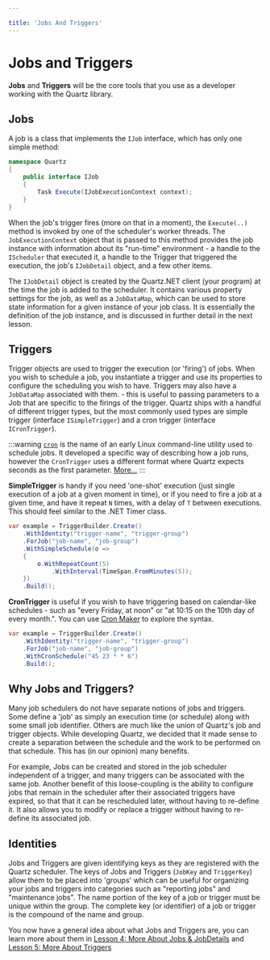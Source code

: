 ```yaml
---

title: 'Jobs And Triggers'
---
```


# Jobs and Triggers

**Jobs** and **Triggers** will be the core tools that you use as a developer
working with the Quartz library.

## Jobs

A job is a class that implements the `IJob` interface, which has only one simple method:

```csharp
namespace Quartz
{
    public interface IJob
    {
        Task Execute(IJobExecutionContext context);
    }
}
```

When the job's trigger fires (more on that in a moment), the `Execute(..)` method is invoked by one of the scheduler's worker threads.
The `JobExecutionContext` object that is passed to this method provides the job instance with information about its "run-time" environment -
a handle to the `IScheduler` that executed it, a handle to the Trigger that triggered the execution, the job's `IJobDetail` object, and a few other items.

The `IJobDetail` object is created by the Quartz.NET client (your program) at the time the job is added to the scheduler.
It contains various property settings for the job, as well as a `JobDataMap`, which can be used to store state information for a given instance of your job class.
It is essentially the definition of the job instance, and is discussed in further detail in the next lesson.

## Triggers

Trigger objects are used to trigger the execution (or 'firing') of jobs. When you wish to schedule a job, you instantiate a trigger and use its properties to configure the scheduling you wish to have. Triggers may also have a `JobDataMap` associated with them. - this is useful to passing parameters to a
Job that are specific to the firings of the trigger. Quartz ships with a handful of different trigger types, but the most commonly used types are simple trigger (interface `ISimpleTrigger`) and a cron trigger (interface `ICronTrigger`).

:::warning
[`cron`](https://en.wikipedia.org/wiki/Cron) is the name of an early Linux command-line utility used to schedule
jobs. It developed a specific way of describing how a job runs, however the `CronTrigger` uses a different format where Quartz expects seconds as the first parameter. [More...](/documentation/quartz-3.x/tutorial/crontrigger)
:::

**SimpleTrigger** is handy if you need 'one-shot' execution (just single execution of a job at a given moment in time), or if you need to fire a job at a given time, and have it repeat `N` times, with a delay of `T` between executions. This should feel similar to the .NET Timer class.

```csharp
var example = TriggerBuilder.Create()
    .WithIdentity("trigger-name", "trigger-group")
    .ForJob("job-name", "job-group")
    .WithSimpleSchedule(o =>
    {
        o.WithRepeatCount(5)
            .WithInterval(TimeSpan.FromMinutes(5));
    })
    .Build();
```

**CronTrigger** is useful if you wish to have triggering based on calendar-like schedules -
such as "every Friday, at noon" or "at 10:15 on the 10th day of every month.". You can use [Cron Maker](http://www.cronmaker.com/) to explore the syntax.

```csharp
var example = TriggerBuilder.Create()
    .WithIdentity("trigger-name", "trigger-group")
    .ForJob("job-name", "job-group")
    .WithCronSchedule("45 23 * * 6")
    .Build();
```

## Why Jobs and Triggers?

Many job schedulers do not have separate notions of jobs and triggers. Some define a 'job' as simply an execution time (or schedule)
along with some small job identifier. Others are much like the union of Quartz's job and trigger objects. While developing Quartz, we decided that it made sense
 to create a separation between the schedule and the work to be performed on that schedule. This has (in our opinion) many benefits.

For example, Jobs can be created and stored in the job scheduler independent of a trigger, and many triggers can be associated with the same job.
Another benefit of this loose-coupling is the ability to configure jobs that remain in the scheduler after their associated triggers have expired,
so that that it can be rescheduled later, without having to re-define it. It also allows you to modify or replace a trigger without having to re-define
its associated job.

## Identities

Jobs and Triggers are given identifying keys as they are registered with the Quartz scheduler.
The keys of Jobs and Triggers (`JobKey` and `TriggerKey`) allow them to be placed into 'groups' which can be useful for organizing your jobs and
 triggers into categories such as "reporting jobs" and "maintenance jobs". The name portion of the key of a job or trigger must be unique within the group.
The complete key (or identifier) of a job or trigger is the compound of the name and group.

You now have a general idea about what Jobs and Triggers are, you can learn more about them in
[Lesson 4: More About Jobs & JobDetails](more-about-jobs.md) and [Lesson 5: More About Triggers](more-about-triggers.md)
